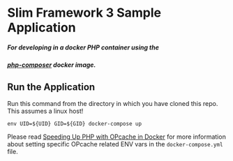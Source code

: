 # Slim Framework 3 Sample Application 
##### For developing in a docker PHP container using the
##### [php-composer](https://cloud.docker.com/u/bhboruff/repository/docker/bhboruff/php-composer) docker image.



## Run the Application

Run this command from the directory in which you have cloned this repo. This assumes a linux host!

    env UID=${UID} GID=${GID} docker-compose up

Please read [Speeding Up PHP with OPcache in Docker](https://laravel-news.com/php-opcache-docker?utm_medium=email&utm_campaign=Laravel%20Accountant%20Package%20MyCLI%20development%20on%20an%20iPad%20and%20More%20%20238&utm_content=Laravel%20Accountant%20Package%20MyCLI%20development%20on%20an%20iPad%20and%20More%20%20238+CID_908539c5fa96e64905a6b7e123741d6a&utm_source=email%20marketing&utm_term=Speeding%20Up%20PHP%20with%20OPcache%20in%20Docker) for more information about setting specific OPcache related ENV vars
in the `docker-compose.yml` file.
